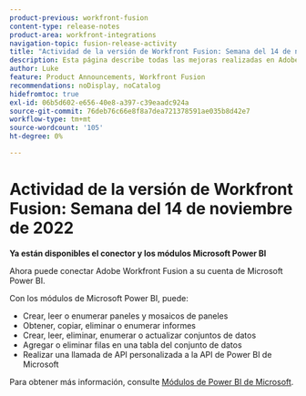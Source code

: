```yaml
---
product-previous: workfront-fusion
content-type: release-notes
product-area: workfront-integrations
navigation-topic: fusion-release-activity
title: "Actividad de la versión de Workfront Fusion: Semana del 14 de noviembre de 2022"
description: Esta página describe todas las mejoras realizadas en Adobe Workfront Fusion durante la semana del 14 de noviembre de 2022.
author: Luke
feature: Product Announcements, Workfront Fusion
recommendations: noDisplay, noCatalog
hidefromtoc: true
exl-id: 06b5d602-e656-40e8-a397-c39eaadc924a
source-git-commit: 76deb76c66e8f8a7dea721378591ae035b8d42e7
workflow-type: tm+mt
source-wordcount: '105'
ht-degree: 0%

---
```


# Actividad de la versión de Workfront Fusion: Semana del 14 de noviembre de 2022

**Ya están disponibles el conector y los módulos Microsoft Power BI**

Ahora puede conectar Adobe Workfront Fusion a su cuenta de Microsoft Power BI.

Con los módulos de Microsoft Power BI, puede:

* Crear, leer o enumerar paneles y mosaicos de paneles
* Obtener, copiar, eliminar o enumerar informes
* Crear, leer, eliminar, enumerar o actualizar conjuntos de datos
* Agregar o eliminar filas en una tabla del conjunto de datos
* Realizar una llamada de API personalizada a la API de Power BI de Microsoft

Para obtener más información, consulte [Módulos de Power BI de Microsoft](../../../workfront-fusion/apps-and-their-modules/powerbi-modules.md).
